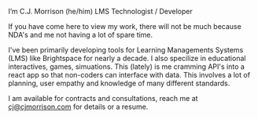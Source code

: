 I’m C.J. Morrison (he/him) LMS Technologist / Developer

If you have come here to view my work, there will not be much because NDA's and me not having a lot of spare time.

I've been primarily developing tools for Learning Managements Systems (LMS) like Brightspace for nearly a decade. I also specilize in educational interactives, games, simuations. 
This (lately) is me cramming API's into a react app so that non-coders can interface with data. This involves a lot of planning, user empathy and knowledge of many different standards.

I am available for contracts and consultations, reach me at cj@cjmorrison.com for details or a resume. 

<!---
cjmorrison/cjmorrison is a ✨ special ✨ repository because its `README.md` (this file) appears on your GitHub profile.
You can click the Preview link to take a look at your changes.
--->

